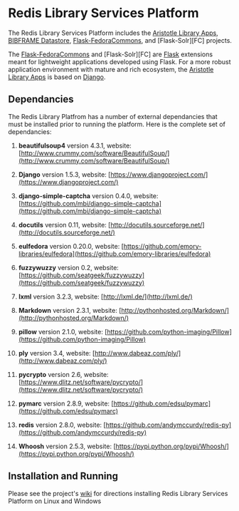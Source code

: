 [ALA]: https://github.com/jermnelson/aristotle-library-apps
[BDS]: https://github.com/jermnelson/BIBFRAME-Datastore
[DJANGO]: https://www.djangoproject.com/
[FFC]: https://github.com/jermnelson/flask-fedora-commons/
[FS]: https://github.com/jermnelson/flask-solr

Redis Library Services Platform
===============================

The Redis Library Services Platform includes the 
[Aristotle Library Apps][ALA], 
[BIBFRAME Datastore][BDS],
[Flask-FedoraCommons][FFC], and
[Flask-Solr][FC] projects.

The [Flask-FedoraCommons][FFC] and [Flask-Solr][FC] are [Flask](http://flask.pocoo.org/) 
extensions meant for lightweight applications developed using Flask. For a more robust 
application environment with mature and rich ecosystem, the [Aristotle Library Apps][ALA]
is based on [Django][DJANGO]. 

## Dependancies
The Redis Library Platfrom has a number of external dependancies that must be installed
prior to running the platform. Here is the complete set of dependancies:

1.  **beautifulsoup4** version 4.3.1, 
    website: [http://www.crummy.com/software/BeautifulSoup/](http://www.crummy.com/software/BeautifulSoup/)

1.  **Django** version 1.5.3, 
    website: [https://www.djangoproject.com/](https://www.djangoproject.com/)

1.  **django-simple-captcha** version 0.4.0, 
    website: [https://github.com/mbi/django-simple-captcha](https://github.com/mbi/django-simple-captcha)

1.  **docutils** version 0.11, 
    website: [http://docutils.sourceforge.net/](http://docutils.sourceforge.net/)

1.  **eulfedora** version 0.20.0, 
    website: [https://github.com/emory-libraries/eulfedora](https://github.com/emory-libraries/eulfedora)

1.  **fuzzywuzzy** version 0.2, 
    website: [https://github.com/seatgeek/fuzzywuzzy](https://github.com/seatgeek/fuzzywuzzy)

1.  **lxml** version 3.2.3, 
    website: [http://lxml.de/](http://lxml.de/)

1.  **Markdown** version 2.3.1, 
    website: [http://pythonhosted.org/Markdown/](http://pythonhosted.org/Markdown/)

1.  **pillow** version 2.1.0, 
    website: [https://github.com/python-imaging/Pillow](https://github.com/python-imaging/Pillow)

1.  **ply** version 3.4, 
    website: [http://www.dabeaz.com/ply/](http://www.dabeaz.com/ply/)

1.  **pycrypto** version 2.6, 
    website: [https://www.dlitz.net/software/pycrypto/](https://www.dlitz.net/software/pycrypto/)

1.  **pymarc** version 2.8.9, 
    website: [https://github.com/edsu/pymarc](https://github.com/edsu/pymarc)

1.  **redis** version 2.8.0, 
    website: [https://github.com/andymccurdy/redis-py](https://github.com/andymccurdy/redis-py)

1.  **Whoosh** version 2.5.3, 
    website: [https://pypi.python.org/pypi/Whoosh/](https://pypi.python.org/pypi/Whoosh/)

## Installation and Running
Please see the project's [wiki](https://github.com/jermnelson/redis-library-services-platform/wiki) for 
directions installing Redis Library Services Platform on Linux and Windows 
